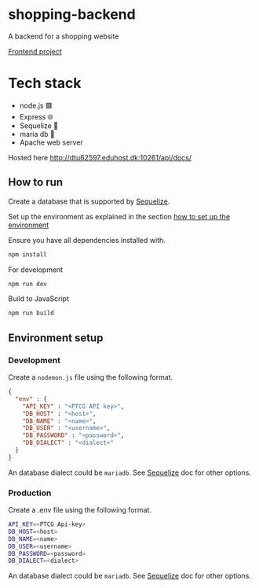 # shopping-backend
A backend for a shopping website

[Frontend project](https://github.com/madsvnielsen/shopping-frontend)

# Tech stack
* node.js 🟩
* Express 🌐
* Sequelize 🧩
* maria db 🎁
* Apache web server


Hosted here http://dtu62597.eduhost.dk:10261/api/docs/

## How to run

Create a database that is supported by [Sequelize](https://sequelize.org/docs/v6/getting-started/).

Set up the environment as explained in the section [how to set up the environment](#environment-setup)


Ensure you have all dependencies installed with.
```bash
npm install
```



For development
```bash
npm run dev
```
Build to JavaScript
```bash
npm run build
```
## Environment setup

### Development
Create a `nodemon.js` file using the following format.
```json
{
  "env" : {
    "API_KEY" : "<PTCG API key>",
    "DB_HOST" : "<host>",
    "DB_NAME" : "<name>",
    "DB_USER" : "<username>",
    "DB_PASSWORD" : "<password>",
    "DB_DIALECT" : "<dialect>"  
  }
}
```

An database dialect could be `mariadb`. See [Sequelize](https://sequelize.org/docs/v6/getting-started/) doc for other options.


### Production
Create a .env file using the following format.
``` bash
API_KEY=<PTCG Api-key>
DB_HOST=<host>
DB_NAME=<name>
DB_USER=<username>
DB_PASSWORD=<password>
DB_DIALECT=<dialect>
```

An database dialect could be `mariadb`. See [Sequelize](https://sequelize.org/docs/v6/getting-started/) doc for other options.
